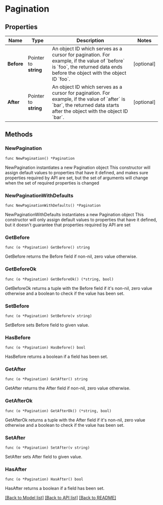# Pagination

## Properties

Name | Type | Description | Notes
------------ | ------------- | ------------- | -------------
**Before** | Pointer to **string** | An object ID which serves as a cursor for pagination. For example, if the value of &#x60;before&#x60; is &#x60;foo&#x60;, the returned data ends before the object with the object ID &#x60;foo&#x60;. | [optional] 
**After** | Pointer to **string** | An object ID which serves as a cursor for pagination. For example, if the value of &#x60;after&#x60; is &#x60;bar&#x60;, the returned data starts after the object with the object ID &#x60;bar&#x60;. | [optional] 

## Methods

### NewPagination

`func NewPagination() *Pagination`

NewPagination instantiates a new Pagination object
This constructor will assign default values to properties that have it defined,
and makes sure properties required by API are set, but the set of arguments
will change when the set of required properties is changed

### NewPaginationWithDefaults

`func NewPaginationWithDefaults() *Pagination`

NewPaginationWithDefaults instantiates a new Pagination object
This constructor will only assign default values to properties that have it defined,
but it doesn't guarantee that properties required by API are set

### GetBefore

`func (o *Pagination) GetBefore() string`

GetBefore returns the Before field if non-nil, zero value otherwise.

### GetBeforeOk

`func (o *Pagination) GetBeforeOk() (*string, bool)`

GetBeforeOk returns a tuple with the Before field if it's non-nil, zero value otherwise
and a boolean to check if the value has been set.

### SetBefore

`func (o *Pagination) SetBefore(v string)`

SetBefore sets Before field to given value.

### HasBefore

`func (o *Pagination) HasBefore() bool`

HasBefore returns a boolean if a field has been set.

### GetAfter

`func (o *Pagination) GetAfter() string`

GetAfter returns the After field if non-nil, zero value otherwise.

### GetAfterOk

`func (o *Pagination) GetAfterOk() (*string, bool)`

GetAfterOk returns a tuple with the After field if it's non-nil, zero value otherwise
and a boolean to check if the value has been set.

### SetAfter

`func (o *Pagination) SetAfter(v string)`

SetAfter sets After field to given value.

### HasAfter

`func (o *Pagination) HasAfter() bool`

HasAfter returns a boolean if a field has been set.


[[Back to Model list]](../README.md#documentation-for-models) [[Back to API list]](../README.md#documentation-for-api-endpoints) [[Back to README]](../README.md)


